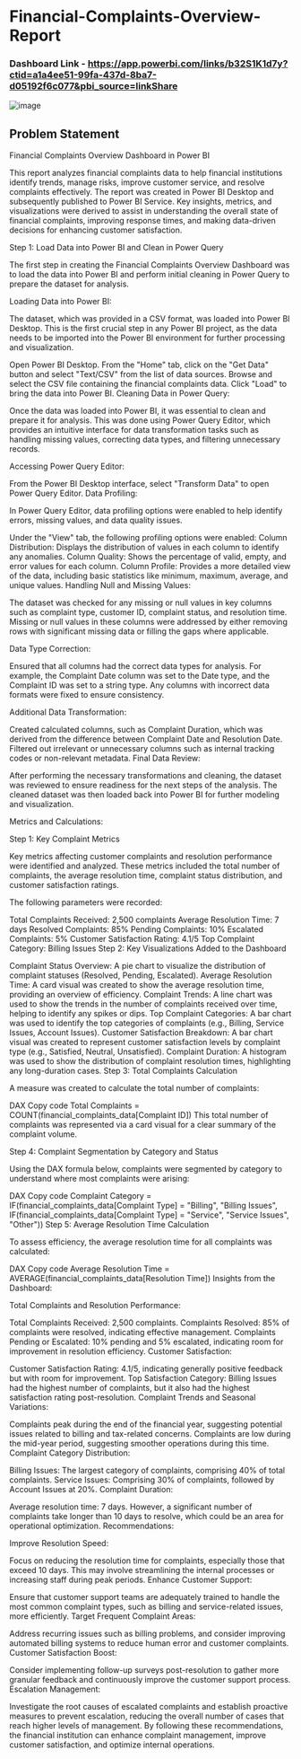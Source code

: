 # Financial-Complaints-Overview-Report
### Dashboard Link - https://app.powerbi.com/links/b32S1K1d7y?ctid=a1a4ee51-99fa-437d-8ba7-d05192f6c077&pbi_source=linkShare

![image](https://github.com/user-attachments/assets/3aaf7d04-4b4b-44ba-9609-73bcbce53101)


## Problem Statement

Financial Complaints Overview Dashboard in Power BI

This report analyzes financial complaints data to help financial institutions identify trends, manage risks, improve customer service, and resolve complaints effectively. The report was created in Power BI Desktop and subsequently published to Power BI Service. Key insights, metrics, and visualizations were derived to assist in understanding the overall state of financial complaints, improving response times, and making data-driven decisions for enhancing customer satisfaction.

Step 1: Load Data into Power BI and Clean in Power Query

The first step in creating the Financial Complaints Overview Dashboard was to load the data into Power BI and perform initial cleaning in Power Query to prepare the dataset for analysis.

Loading Data into Power BI:

The dataset, which was provided in a CSV format, was loaded into Power BI Desktop. This is the first crucial step in any Power BI project, as the data needs to be imported into the Power BI environment for further processing and visualization.

Open Power BI Desktop.
From the "Home" tab, click on the "Get Data" button and select "Text/CSV" from the list of data sources.
Browse and select the CSV file containing the financial complaints data.
Click "Load" to bring the data into Power BI.
Cleaning Data in Power Query:

Once the data was loaded into Power BI, it was essential to clean and prepare it for analysis. This was done using Power Query Editor, which provides an intuitive interface for data transformation tasks such as handling missing values, correcting data types, and filtering unnecessary records.

Accessing Power Query Editor:

From the Power BI Desktop interface, select "Transform Data" to open Power Query Editor.
Data Profiling:

In Power Query Editor, data profiling options were enabled to help identify errors, missing values, and data quality issues.

Under the "View" tab, the following profiling options were enabled:
Column Distribution: Displays the distribution of values in each column to identify any anomalies.
Column Quality: Shows the percentage of valid, empty, and error values for each column.
Column Profile: Provides a more detailed view of the data, including basic statistics like minimum, maximum, average, and unique values.
Handling Null and Missing Values:

The dataset was checked for any missing or null values in key columns such as complaint type, customer ID, complaint status, and resolution time. Missing or null values in these columns were addressed by either removing rows with significant missing data or filling the gaps where applicable.

Data Type Correction:

Ensured that all columns had the correct data types for analysis. For example, the Complaint Date column was set to the Date type, and the Complaint ID was set to a string type. Any columns with incorrect data formats were fixed to ensure consistency.

Additional Data Transformation:

Created calculated columns, such as Complaint Duration, which was derived from the difference between Complaint Date and Resolution Date.
Filtered out irrelevant or unnecessary columns such as internal tracking codes or non-relevant metadata.
Final Data Review:

After performing the necessary transformations and cleaning, the dataset was reviewed to ensure readiness for the next steps of the analysis. The cleaned dataset was then loaded back into Power BI for further modeling and visualization.

Metrics and Calculations:

Step 1: Key Complaint Metrics

Key metrics affecting customer complaints and resolution performance were identified and analyzed. These metrics included the total number of complaints, the average resolution time, complaint status distribution, and customer satisfaction ratings.

The following parameters were recorded:

Total Complaints Received: 2,500 complaints
Average Resolution Time: 7 days
Resolved Complaints: 85%
Pending Complaints: 10%
Escalated Complaints: 5%
Customer Satisfaction Rating: 4.1/5
Top Complaint Category: Billing Issues
Step 2: Key Visualizations Added to the Dashboard

Complaint Status Overview: A pie chart to visualize the distribution of complaint statuses (Resolved, Pending, Escalated).
Average Resolution Time: A card visual was created to show the average resolution time, providing an overview of efficiency.
Complaint Trends: A line chart was used to show the trends in the number of complaints received over time, helping to identify any spikes or dips.
Top Complaint Categories: A bar chart was used to identify the top categories of complaints (e.g., Billing, Service Issues, Account Issues).
Customer Satisfaction Breakdown: A bar chart visual was created to represent customer satisfaction levels by complaint type (e.g., Satisfied, Neutral, Unsatisfied).
Complaint Duration: A histogram was used to show the distribution of complaint resolution times, highlighting any long-duration cases.
Step 3: Total Complaints Calculation

A measure was created to calculate the total number of complaints:

DAX
Copy code
Total Complaints = COUNT(financial_complaints_data[Complaint ID])
This total number of complaints was represented via a card visual for a clear summary of the complaint volume.

Step 4: Complaint Segmentation by Category and Status

Using the DAX formula below, complaints were segmented by category to understand where most complaints were arising:

DAX
Copy code
Complaint Category = 
IF(financial_complaints_data[Complaint Type] = "Billing", "Billing Issues",
IF(financial_complaints_data[Complaint Type] = "Service", "Service Issues", "Other"))
Step 5: Average Resolution Time Calculation

To assess efficiency, the average resolution time for all complaints was calculated:

DAX
Copy code
Average Resolution Time = AVERAGE(financial_complaints_data[Resolution Time])
Insights from the Dashboard:

Total Complaints and Resolution Performance:

Total Complaints Received: 2,500 complaints.
Complaints Resolved: 85% of complaints were resolved, indicating effective management.
Complaints Pending or Escalated: 10% pending and 5% escalated, indicating room for improvement in resolution efficiency.
Customer Satisfaction:

Customer Satisfaction Rating: 4.1/5, indicating generally positive feedback but with room for improvement.
Top Satisfaction Category: Billing Issues had the highest number of complaints, but it also had the highest satisfaction rating post-resolution.
Complaint Trends and Seasonal Variations:

Complaints peak during the end of the financial year, suggesting potential issues related to billing and tax-related concerns.
Complaints are low during the mid-year period, suggesting smoother operations during this time.
Complaint Category Distribution:

Billing Issues: The largest category of complaints, comprising 40% of total complaints.
Service Issues: Comprising 30% of complaints, followed by Account Issues at 20%.
Complaint Duration:

Average resolution time: 7 days. However, a significant number of complaints take longer than 10 days to resolve, which could be an area for operational optimization.
Recommendations:

Improve Resolution Speed:

Focus on reducing the resolution time for complaints, especially those that exceed 10 days. This may involve streamlining the internal processes or increasing staff during peak periods.
Enhance Customer Support:

Ensure that customer support teams are adequately trained to handle the most common complaint types, such as billing and service-related issues, more efficiently.
Target Frequent Complaint Areas:

Address recurring issues such as billing problems, and consider improving automated billing systems to reduce human error and customer complaints.
Customer Satisfaction Boost:

Consider implementing follow-up surveys post-resolution to gather more granular feedback and continuously improve the customer support process.
Escalation Management:

Investigate the root causes of escalated complaints and establish proactive measures to prevent escalation, reducing the overall number of cases that reach higher levels of management.
By following these recommendations, the financial institution can enhance complaint management, improve customer satisfaction, and optimize internal operations.
